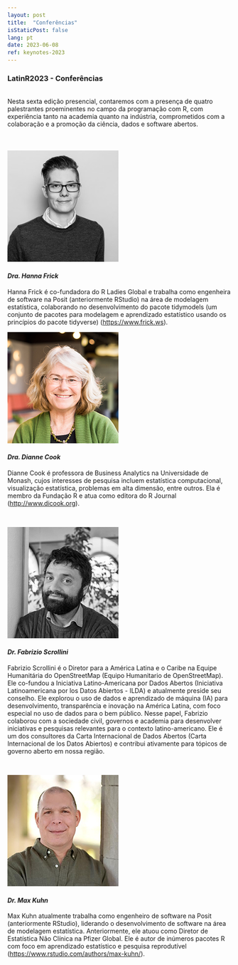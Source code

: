 ```yaml
---
layout: post
title:  "Conferências"
isStaticPost: false
lang: pt
date: 2023-06-08
ref: keynotes-2023
---
```


### LatinR2023 - Conferências

<br> Nesta sexta edição presencial, contaremos com a presença de quatro palestrantes proeminentes no campo da programação com R, com experiência tanto na academia quanto na indústria, comprometidos com a colaboração e a promoção da ciência, dados e software abertos.
<br> 
<br>
<br>
<br>
![](img/posts/hanna.jpg)

#### _Dra. Hanna Frick_
Hanna Frick é co-fundadora do R Ladies Global e trabalha como engenheira de software na Posit (anteriormente RStudio) na área de modelagem estatística, colaborando no desenvolvimento do pacote tidymodels (um conjunto de pacotes para modelagem e aprendizado estatístico usando os princípios do pacote tidyverse) (https://www.frick.ws).
<br> 

![](../../img/posts/dianne.jpg)

#### _Dra. Dianne Cook_
Dianne Cook é professora de Business Analytics na Universidade de Monash, cujos interesses de pesquisa incluem estatística computacional, visualização estatística, problemas em alta dimensão, entre outros. Ela é membro da Fundação R e atua como editora do R Journal (http://www.dicook.org).

<br> 

![](../../img/posts/Fabrizio.jpg)

#### _*Dr. Fabrizio Scrollini*_
Fabrizio Scrollini é o Diretor para a América Latina e o Caribe na Equipe Humanitária do OpenStreetMap (Equipo Humanitario de OpenStreetMap). Ele co-fundou a Iniciativa Latino-Americana por Dados Abertos (Iniciativa Latinoamericana por los Datos Abiertos - ILDA) e atualmente preside seu conselho. Ele explorou o uso de dados e aprendizado de máquina (IA) para desenvolvimento, transparência e inovação na América Latina, com foco especial no uso de dados para o bem público. Nesse papel, Fabrizio colaborou com a sociedade civil, governos e academia para desenvolver iniciativas e pesquisas relevantes para o contexto latino-americano. Ele é um dos consultores da Carta Internacional de Dados Abertos (Carta Internacional de los Datos Abiertos) e contribui ativamente para tópicos de governo aberto em nossa região.


<br> 

![](../../img/posts/Max.jpg)

#### _Dr. Max Kuhn_
Max Kuhn atualmente trabalha como engenheiro de software na Posit (anteriormente RStudio), liderando o desenvolvimento de software na área de modelagem estatística. Anteriormente, ele atuou como Diretor de Estatística Não Clínica na Pfizer Global. Ele é autor de inúmeros pacotes R com foco em aprendizado estatístico e pesquisa reprodutível (https://www.rstudio.com/authors/max-kuhn/).

